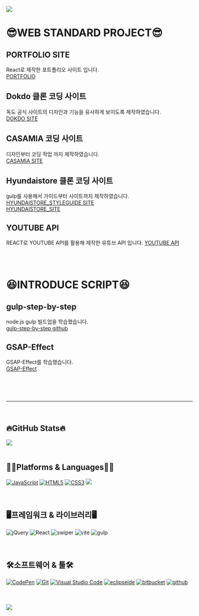 <img src="https://capsule-render.vercel.app/api?type=waving&height=200&color=gradient&text=Welcome%20%to%20HaYoon's%20Git%20Hub&reversal=true&fontAlign=50&fontSize=41&fontAlignY=38&animation=fadeIn">


<h1>😎WEB STANDARD PROJECT😎</h1>

##  PORTFOLIO SITE
React로 제작한 포트폴리오 사이트 입니다. <br>
[PORTFOLIO](https://portfolio-react-hy.netlify.app/)      

##  Dokdo 클론 코딩 사이트
독도 공식 사이트의 디자인과 기능을 유사하게 보이도록 제작하였습니다.<br>
[DOKDO SITE](https://dokdo-portfolio.netlify.app/)   

##  CASAMIA 코딩 사이트
디자인부터 코딩 작업 까지 제작하였습니다.<br>
[CASAMIA SITE](https://cassina-portfolio.netlify.app/)   

##  Hyundaistore 클론 코딩 사이트
gulp를 사용해서 가이드부터 사이트까지 제작하였습니다. <br>
[HYUNDAISTORE_STYLEGUIDE SITE](https://hyundaistore-portfolio.netlify.app/bui/intro/index.html)<br>
[HYUNDAISTORE_SITE](https://hyundaistore-portfolio.netlify.app/front/main/main) 

##  YOUTUBE API
REACT로 YOUTUBE API를 활용해 제작한 유튜브 API 입니다.
[YOUTUBE API](https://github.com/yyon0317/react-youtube) 

<br>
<br>
<h1>😆INTRODUCE SCRIPT😆</h1>

##  gulp-step-by-step
node.js gulp 빌드업을 학습했습니다.<br>
[gulp-step-by-step github](https://github.com/yyon0317/gulp-step-by-step)

##  GSAP-Effect
GSAP-Effect를 학습했습니다.<br>
[GSAP-Effect](https://yyon0317.github.io/GSAP-Effect/)

<br>
<br>
<br>
<hr>
<br>

<h2>🔥GitHub Stats🔥</h2>

<img src="https://github-readme-stats.vercel.app/api/top-langs/?username=yyon0317&layout=compact">

<br>
<br>

<h2>👩‍💻Platforms & Languages👩‍💻</h2>
<div>
  <a href="#"><img alt="JavaScript" src="https://img.shields.io/badge/JavaScript-F7DF1E?style=flat&logo=JavaScript&logoColor=white"></a>
  <a href="#"><img alt="HTML5" src="https://img.shields.io/badge/HTML5-E34F26?logo=HTML5&logoColor=white"></a>
  <a href="#"><img alt="CSS3" src="https://img.shields.io/badge/CSS3-1572B6?logo=CSS3&logoColor=white"></a>
  <img src="https://img.shields.io/badge/sass-CC6699?style=flat&logo=sass&logoColor=white" />
<br>
  <br>
  <br>
  <h2>🖥️프레임워크 & 라이브러리🖥️</h2>
<div>
<img alt="jQuery" src="https://img.shields.io/badge/jquery-0769AD?logo=jQuery&logoColor=white">
  <img alt="React" src="https://img.shields.io/badge/react-61DAFB?logo=react&logoColor=white">
  <img alt="swiper" src="https://img.shields.io/badge/swiper-6332F6?logo=swiper&logoColor=white">
  <img alt="vite" src="https://img.shields.io/badge/vite-646CFF?logo=vite&logoColor=white">
  <img alt="gulp" src="https://img.shields.io/badge/gulp-CF4647?logo=gulp&logoColor=white">
</div>
  <br><br>

  <h2>🛠️소프트웨어 & 툴🛠️</h2>
<div>
  <a href="#"><img alt="CodePen" src="https://img.shields.io/badge/CodePen-000?logo=CodePen&logoColor=white"></a>
  <a href="#"><img alt="Git" src="https://img.shields.io/badge/Git-F05032?logo=Git&logoColor=white"></a>
  <a href="#"><img alt="Visual Studio Code" src="https://img.shields.io/badge/Visual Studio Code-007ACC?logo=Visual Studio Code&logoColor=white"></a>
  <a href="#"><img alt="eclipseide" src="https://img.shields.io/badge/eclipseide-2C2255?logo=eclipseide&logoColor=white"></a>
  <a href="#"><img alt="bitbucket" src="https://img.shields.io/badge/bitbucket-0052CC?logo=bitbucket&logoColor=white"></a>
  <a href="#"><img alt="github" src="https://img.shields.io/badge/github-181717?logo=github&logoColor=white"></a>
</div>
  <br><br><br>

  <img src="https://capsule-render.vercel.app/api?type=waving&height=150&color=gradient&reversal=true&fontAlign=50&fontSize=41&fontAlignY=38&animation=fadeIn&section=footer" />
